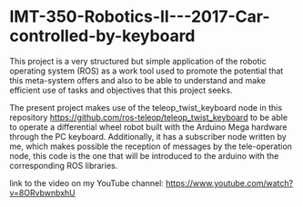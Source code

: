 # IMT-350-Robotics-II---2017-Car-controlled-by-keyboard
This project is a very structured but simple application of the robotic operating system (ROS) as a work tool used to promote the potential that this meta-system offers and also to be able to understand and make efficient use of tasks and objectives that this project seeks.
 
 
The present project makes use of the teleop_twist_keyboard node in this repository https://github.com/ros-teleop/teleop_twist_keyboard to be able to operate a differential wheel robot built with the Arduino Mega hardware through the PC keyboard. Additionally, it has a subscriber node written by me, which makes possible the reception of messages by the tele-operation node, this code is the one that will be introduced to the arduino with the corresponding ROS libraries.


link to the video on my YouTube channel: https://www.youtube.com/watch?v=8ORvbwnbxhU
